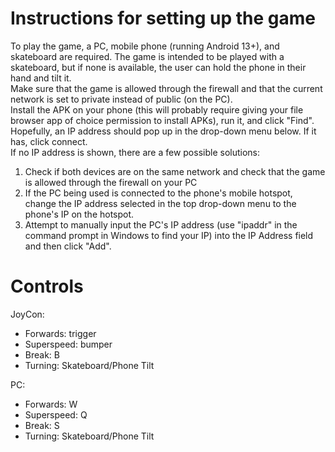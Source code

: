 # Instructions for setting up the game

To play the game, a PC, mobile phone (running Android 13+), and skateboard are required. The game is intended to be played with a skateboard, but if none is available, the user can hold the phone in their hand and tilt it.  
Make sure that the game is allowed through the firewall and that the current network is set to private instead of public (on the PC).  
Install the APK on your phone (this will probably require giving your file browser app of choice permission to install APKs), run it, and click "Find". Hopefully, an IP address should pop up in the drop-down menu below. If it has, click connect.  
If no IP address is shown, there are a few possible solutions:
1. Check if both devices are on the same network and check that the game is allowed through the firewall on your PC
2. If the PC being used is connected to the phone's mobile hotspot, change the IP address selected in the top drop-down menu to the phone's IP on the hotspot.
3. Attempt to manually input the PC's IP address (use "ipaddr" in the command prompt in Windows to find your IP) into the IP Address field and then click "Add".

# Controls
JoyCon:
- Forwards: trigger
- Superspeed: bumper
- Break: B
- Turning: Skateboard/Phone Tilt

PC:
- Forwards: W
- Superspeed: Q
- Break: S
- Turning: Skateboard/Phone Tilt